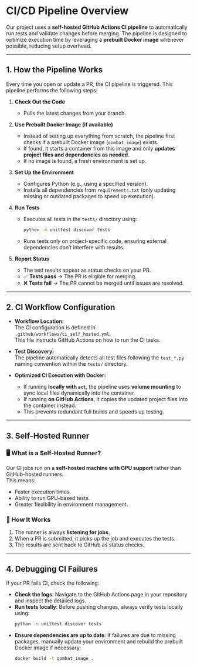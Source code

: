 # CI/CD Pipeline Overview

Our project uses a **self-hosted GitHub Actions CI pipeline** to automatically run tests and validate changes before merging. The pipeline is designed to optimize execution time by leveraging a **prebuilt Docker image** whenever possible, reducing setup overhead.

---

## 1. How the Pipeline Works

Every time you open or update a PR, the CI pipeline is triggered. This pipeline performs the following steps:

1. **Check Out the Code**  
   - Pulls the latest changes from your branch.

2. **Use Prebuilt Docker Image (if available)**  
   - Instead of setting up everything from scratch, the pipeline first checks if a prebuilt Docker image (`qombat_image`) exists.  
   - If found, it starts a container from this image and only **updates project files and dependencies as needed**.
   - If no image is found, a fresh environment is set up.

3. **Set Up the Environment**  
   - Configures Python (e.g., using a specified version).  
   - Installs all dependencies from `requirements.txt` (only updating missing or outdated packages to speed up execution).

4. **Run Tests**  
   - Executes all tests in the `tests/` directory using:
     ```bash
     python -m unittest discover tests
     ```
   - Runs tests only on project-specific code, ensuring external dependencies don’t interfere with results.

5. **Report Status**  
   - The test results appear as status checks on your PR.
   - ✅ **Tests pass** → The PR is eligible for merging.  
   - ❌ **Tests fail** → The PR cannot be merged until issues are resolved.

---

## 2. CI Workflow Configuration

- **Workflow Location:**  
  The CI configuration is defined in `.github/workflows/ci_self_hosted.yml`.  
  This file instructs GitHub Actions on how to run the CI tasks.

- **Test Discovery:**  
  The pipeline automatically detects all test files following the `test_*.py` naming convention within the `tests/` directory.

- **Optimized CI Execution with Docker:**  
  - If running **locally with `act`**, the pipeline uses **volume mounting** to sync local files dynamically into the container.  
  - If running **on GitHub Actions**, it copies the updated project files into the container instead.  
  - This prevents redundant full builds and speeds up testing.

---

## 3. Self-Hosted Runner

### 🖥️ What is a Self-Hosted Runner?
Our CI jobs run on a **self-hosted machine with GPU support** rather than GitHub-hosted runners.  
This means:
- Faster execution times.
- Ability to run GPU-based tests.
- Greater flexibility in environment management.

### 🚀 How It Works
1. The runner is always **listening for jobs**.
2. When a PR is submitted, it picks up the job and executes the tests.
3. The results are sent back to GitHub as status checks.

---

## 4. Debugging CI Failures

If your PR fails CI, check the following:
- **Check the logs**: Navigate to the GitHub Actions page in your repository and inspect the detailed logs.
- **Run tests locally**: Before pushing changes, always verify tests locally using:
  ```bash
  python -m unittest discover tests
  ```
- **Ensure dependencies are up to date**: If failures are due to missing packages, manually update your environment and rebuild the prebuilt Docker image if necessary:
  ```bash
  docker build -t qombat_image .
  ```

